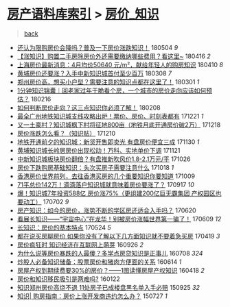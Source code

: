 [房产语料库索引](../../README.md)  > [房价_知识](房价_知识.md)
====
> [back](../README.md)

- [还认为限购房价会降吗？普及一下房价涨跌知识！](http://jkwz.applinzi.com/ittc/7099374546681594891.html#%E8%BF%98%E8%AE%A4%E4%B8%BA%E9%99%90%E8%B4%AD%E6%88%BF%E4%BB%B7%E4%BC%9A%E9%99%8D%E5%90%97%EF%BC%9F%E6%99%AE%E5%8F%8A%E4%B8%80%E4%B8%8B%E6%88%BF%E4%BB%B7%E6%B6%A8%E8%B7%8C%E7%9F%A5%E8%AF%86%EF%BC%81) 180504 *9* 
- [【涨知识】购置二手房除房价外还需要缴纳哪些费用？看这里~](http://jkwz.applinzi.com/ittc/7092611648382829574.html#%E3%80%90%E6%B6%A8%E7%9F%A5%E8%AF%86%E3%80%91%E8%B4%AD%E7%BD%AE%E4%BA%8C%E6%89%8B%E6%88%BF%E9%99%A4%E6%88%BF%E4%BB%B7%E5%A4%96%E8%BF%98%E9%9C%80%E8%A6%81%E7%BC%B4%E7%BA%B3%E5%93%AA%E4%BA%9B%E8%B4%B9%E7%94%A8%EF%BC%9F%E7%9C%8B%E8%BF%99%E9%87%8C%7E) 180416 *2* 
- [上海房价最新消息：4月均价50640 元/m²，献给年轻人的购房知识](http://jkwz.applinzi.com/ittc/7090281500337767440.html#%E4%B8%8A%E6%B5%B7%E6%88%BF%E4%BB%B7%E6%9C%80%E6%96%B0%E6%B6%88%E6%81%AF%EF%BC%9A4%E6%9C%88%E5%9D%87%E4%BB%B750640+%E5%85%83%2Fm%C2%B2%EF%BC%8C%E7%8C%AE%E7%BB%99%E5%B9%B4%E8%BD%BB%E4%BA%BA%E7%9A%84%E8%B4%AD%E6%88%BF%E7%9F%A5%E8%AF%86) 180410 *8* 
- [黄埔房价还要涨？入手中新知识城首付至少百万](http://jkwz.applinzi.com/ittc/7078121433073189905.html#%E9%BB%84%E5%9F%94%E6%88%BF%E4%BB%B7%E8%BF%98%E8%A6%81%E6%B6%A8%EF%BC%9F%E5%85%A5%E6%89%8B%E4%B8%AD%E6%96%B0%E7%9F%A5%E8%AF%86%E5%9F%8E%E9%A6%96%E4%BB%98%E8%87%B3%E5%B0%91%E7%99%BE%E4%B8%87) 180308 *7* 
- [郑州房价高，想买小户型？需要注意的知识点都在这里了！](http://jkwz.applinzi.com/ittc/7075434204634809361.html#%E9%83%91%E5%B7%9E%E6%88%BF%E4%BB%B7%E9%AB%98%EF%BC%8C%E6%83%B3%E4%B9%B0%E5%B0%8F%E6%88%B7%E5%9E%8B%EF%BC%9F%E9%9C%80%E8%A6%81%E6%B3%A8%E6%84%8F%E7%9A%84%E7%9F%A5%E8%AF%86%E7%82%B9%E9%83%BD%E5%9C%A8%E8%BF%99%E9%87%8C%E4%BA%86%EF%BC%81) 180301 *1* 
- [1分钟知识锦囊｜回老家过年干脆看个房，一个城市的房价走向应该如何预估？](http://jkwz.applinzi.com/ittc/7070619660750160912.html#1%E5%88%86%E9%92%9F%E7%9F%A5%E8%AF%86%E9%94%A6%E5%9B%8A%EF%BD%9C%E5%9B%9E%E8%80%81%E5%AE%B6%E8%BF%87%E5%B9%B4%E5%B9%B2%E8%84%86%E7%9C%8B%E4%B8%AA%E6%88%BF%EF%BC%8C%E4%B8%80%E4%B8%AA%E5%9F%8E%E5%B8%82%E7%9A%84%E6%88%BF%E4%BB%B7%E8%B5%B0%E5%90%91%E5%BA%94%E8%AF%A5%E5%A6%82%E4%BD%95%E9%A2%84%E4%BC%B0%EF%BC%9F) 180216  
- [如何判断房价走向？这三点知识你必须了解！](http://jkwz.applinzi.com/ittc/7067661628852405255.html#%E5%A6%82%E4%BD%95%E5%88%A4%E6%96%AD%E6%88%BF%E4%BB%B7%E8%B5%B0%E5%90%91%EF%BC%9F%E8%BF%99%E4%B8%89%E7%82%B9%E7%9F%A5%E8%AF%86%E4%BD%A0%E5%BF%85%E9%A1%BB%E4%BA%86%E8%A7%A3%EF%BC%81) 180208  
- [最全广州地铁知识城支线攻略出炉！票价、房价、时刻表都有](http://jkwz.applinzi.com/ittc/7049593555612337169.html#%E6%9C%80%E5%85%A8%E5%B9%BF%E5%B7%9E%E5%9C%B0%E9%93%81%E7%9F%A5%E8%AF%86%E5%9F%8E%E6%94%AF%E7%BA%BF%E6%94%BB%E7%95%A5%E5%87%BA%E7%82%89%EF%BC%81%E7%A5%A8%E4%BB%B7%E3%80%81%E6%88%BF%E4%BB%B7%E3%80%81%E6%97%B6%E5%88%BB%E8%A1%A8%E9%83%BD%E6%9C%89) 171221 *1* 
- [又一土豪村？知识城枫下村将征地800亩（地铁月底开通房价破2万）](http://jkwz.applinzi.com/ittc/7048494942639358993.html#%E5%8F%88%E4%B8%80%E5%9C%9F%E8%B1%AA%E6%9D%91%EF%BC%9F%E7%9F%A5%E8%AF%86%E5%9F%8E%E6%9E%AB%E4%B8%8B%E6%9D%91%E5%B0%86%E5%BE%81%E5%9C%B0800%E4%BA%A9%EF%BC%88%E5%9C%B0%E9%93%81%E6%9C%88%E5%BA%95%E5%BC%80%E9%80%9A%E6%88%BF%E4%BB%B7%E7%A0%B42%E4%B8%87%EF%BC%89) 171218  
- [房价涨跌怎么看？（知识贴）](http://jkwz.applinzi.com/ittc/7045417291292869649.html#%E6%88%BF%E4%BB%B7%E6%B6%A8%E8%B7%8C%E6%80%8E%E4%B9%88%E7%9C%8B%EF%BC%9F%EF%BC%88%E7%9F%A5%E8%AF%86%E8%B4%B4%EF%BC%89) 171210  
- [地铁开通前夕的知识城：新货开售即卖光 有盘房价便宜三成](http://jkwz.applinzi.com/ittc/7041619968112722960.html#%E5%9C%B0%E9%93%81%E5%BC%80%E9%80%9A%E5%89%8D%E5%A4%95%E7%9A%84%E7%9F%A5%E8%AF%86%E5%9F%8E%EF%BC%9A%E6%96%B0%E8%B4%A7%E5%BC%80%E5%94%AE%E5%8D%B3%E5%8D%96%E5%85%89+%E6%9C%89%E7%9B%98%E6%88%BF%E4%BB%B7%E4%BE%BF%E5%AE%9C%E4%B8%89%E6%88%90) 171130 *1* 
- [黄埔知识城长岭居房价出现松动！万科、实地单价下调](http://jkwz.applinzi.com/ittc/7038406492460418064.html#%E9%BB%84%E5%9F%94%E7%9F%A5%E8%AF%86%E5%9F%8E%E9%95%BF%E5%B2%AD%E5%B1%85%E6%88%BF%E4%BB%B7%E5%87%BA%E7%8E%B0%E6%9D%BE%E5%8A%A8%EF%BC%81%E4%B8%87%E7%A7%91%E3%80%81%E5%AE%9E%E5%9C%B0%E5%8D%95%E4%BB%B7%E4%B8%8B%E8%B0%83) 171121  
- [中新知识城板块房价翻倍？有盘推新吹风价1.8-2.1万元/平](http://jkwz.applinzi.com/ittc/7028686389833630736.html#%E4%B8%AD%E6%96%B0%E7%9F%A5%E8%AF%86%E5%9F%8E%E6%9D%BF%E5%9D%97%E6%88%BF%E4%BB%B7%E7%BF%BB%E5%80%8D%EF%BC%9F%E6%9C%89%E7%9B%98%E6%8E%A8%E6%96%B0%E5%90%B9%E9%A3%8E%E4%BB%B71.8-2.1%E4%B8%87%E5%85%83%2F%E5%B9%B3) 171026  
- [房价下跌购房基础知识：头次买房子需要注意什么](http://jkwz.applinzi.com/ittc/7025908240452420624.html#%E6%88%BF%E4%BB%B7%E4%B8%8B%E8%B7%8C%E8%B4%AD%E6%88%BF%E5%9F%BA%E7%A1%80%E7%9F%A5%E8%AF%86%EF%BC%9A%E5%A4%B4%E6%AC%A1%E4%B9%B0%E6%88%BF%E5%AD%90%E9%9C%80%E8%A6%81%E6%B3%A8%E6%84%8F%E4%BB%80%E4%B9%88) 171018 *1* 
- [香港房价世界前列，去往香港买房的几个重要知识你要知道](http://jkwz.applinzi.com/ittc/7022480284166128656.html#%E9%A6%99%E6%B8%AF%E6%88%BF%E4%BB%B7%E4%B8%96%E7%95%8C%E5%89%8D%E5%88%97%EF%BC%8C%E5%8E%BB%E5%BE%80%E9%A6%99%E6%B8%AF%E4%B9%B0%E6%88%BF%E7%9A%84%E5%87%A0%E4%B8%AA%E9%87%8D%E8%A6%81%E7%9F%A5%E8%AF%86%E4%BD%A0%E8%A6%81%E7%9F%A5%E9%81%93) 171009  
- [71平总价142万！滴滴落户知识城就意味着房价要涨了？](http://jkwz.applinzi.com/ittc/7014321027423929360.html#71%E5%B9%B3%E6%80%BB%E4%BB%B7142%E4%B8%87%EF%BC%81%E6%BB%B4%E6%BB%B4%E8%90%BD%E6%88%B7%E7%9F%A5%E8%AF%86%E5%9F%8E%E5%B0%B1%E6%84%8F%E5%91%B3%E7%9D%80%E6%88%BF%E4%BB%B7%E8%A6%81%E6%B6%A8%E4%BA%86%EF%BC%9F) 170917 *10* 
- [爆！知识城7年投资588亿 房价涨75%（更组建200亿巨无霸集团 产权园区也要动工）](http://jkwz.applinzi.com/ittc/6985796544383943685.html#%E7%88%86%EF%BC%81%E7%9F%A5%E8%AF%86%E5%9F%8E7%E5%B9%B4%E6%8A%95%E8%B5%84588%E4%BA%BF+%E6%88%BF%E4%BB%B7%E6%B6%A875%25%EF%BC%88%E6%9B%B4%E7%BB%84%E5%BB%BA200%E4%BA%BF%E5%B7%A8%E6%97%A0%E9%9C%B8%E9%9B%86%E5%9B%A2+%E4%BA%A7%E6%9D%83%E5%9B%AD%E5%8C%BA%E4%B9%9F%E8%A6%81%E5%8A%A8%E5%B7%A5%EF%BC%89) 170702 *9* 
- [房产知识：如今的房价，涨势不断的学区房还适合入手吗？](http://jkwz.applinzi.com/ittc/6981197628841657348.html#%E6%88%BF%E4%BA%A7%E7%9F%A5%E8%AF%86%EF%BC%9A%E5%A6%82%E4%BB%8A%E7%9A%84%E6%88%BF%E4%BB%B7%EF%BC%8C%E6%B6%A8%E5%8A%BF%E4%B8%8D%E6%96%AD%E7%9A%84%E5%AD%A6%E5%8C%BA%E6%88%BF%E8%BF%98%E9%80%82%E5%90%88%E5%85%A5%E6%89%8B%E5%90%97%EF%BC%9F) 170620  
- [看展长知识——“宇宙中心”在龙华！别被房价涨幅世界第一骗了！](http://jkwz.applinzi.com/ittc/6977316223426495492.html#%E7%9C%8B%E5%B1%95%E9%95%BF%E7%9F%A5%E8%AF%86%E2%80%94%E2%80%94%E2%80%9C%E5%AE%87%E5%AE%99%E4%B8%AD%E5%BF%83%E2%80%9D%E5%9C%A8%E9%BE%99%E5%8D%8E%EF%BC%81%E5%88%AB%E8%A2%AB%E6%88%BF%E4%BB%B7%E6%B6%A8%E5%B9%85%E4%B8%96%E7%95%8C%E7%AC%AC%E4%B8%80%E9%AA%97%E4%BA%86%EF%BC%81) 170609 *12* 
- [长知识：房价的基本特点](http://jkwz.applinzi.com/ittc/6971223738811941893.html#%E9%95%BF%E7%9F%A5%E8%AF%86%EF%BC%9A%E6%88%BF%E4%BB%B7%E7%9A%84%E5%9F%BA%E6%9C%AC%E7%89%B9%E7%82%B9) 170524 *5* 
- [都在说买房聊房价 如果你没有了解以下几方面知识就不要着急买房](http://jkwz.applinzi.com/ittc/6958209953927005188.html#%E9%83%BD%E5%9C%A8%E8%AF%B4%E4%B9%B0%E6%88%BF%E8%81%8A%E6%88%BF%E4%BB%B7+%E5%A6%82%E6%9E%9C%E4%BD%A0%E6%B2%A1%E6%9C%89%E4%BA%86%E8%A7%A3%E4%BB%A5%E4%B8%8B%E5%87%A0%E6%96%B9%E9%9D%A2%E7%9F%A5%E8%AF%86%E5%B0%B1%E4%B8%8D%E8%A6%81%E7%9D%80%E6%80%A5%E4%B9%B0%E6%88%BF) 170419 *3* 
- [房价疯狂时 知识经济在互联网上萌芽](http://jkwz.applinzi.com/ittc/6882112045759071236.html#%E6%88%BF%E4%BB%B7%E7%96%AF%E7%8B%82%E6%97%B6+%E7%9F%A5%E8%AF%86%E7%BB%8F%E6%B5%8E%E5%9C%A8%E4%BA%92%E8%81%94%E7%BD%91%E4%B8%8A%E8%90%8C%E8%8A%BD) 160926 *2* 
- [为什么说等房价暴跌的人最傻？多学点房贷知识是正事儿](http://jkwz.applinzi.com/ittc/6852408260874994692.html#%E4%B8%BA%E4%BB%80%E4%B9%88%E8%AF%B4%E7%AD%89%E6%88%BF%E4%BB%B7%E6%9A%B4%E8%B7%8C%E7%9A%84%E4%BA%BA%E6%9C%80%E5%82%BB%EF%BC%9F%E5%A4%9A%E5%AD%A6%E7%82%B9%E6%88%BF%E8%B4%B7%E7%9F%A5%E8%AF%86%E6%98%AF%E6%AD%A3%E4%BA%8B%E5%84%BF) 160708 *324* 
- [炒股人必备知识储备：股票房价和猪肉方便面的关系](http://jkwz.applinzi.com/ittc/6843619126710633476.html#%E7%82%92%E8%82%A1%E4%BA%BA%E5%BF%85%E5%A4%87%E7%9F%A5%E8%AF%86%E5%82%A8%E5%A4%87%EF%BC%9A%E8%82%A1%E7%A5%A8%E6%88%BF%E4%BB%B7%E5%92%8C%E7%8C%AA%E8%82%89%E6%96%B9%E4%BE%BF%E9%9D%A2%E7%9A%84%E5%85%B3%E7%B3%BB) 160614 *1* 
- [房屋产权到期续费要30%的房价？——1图读懂房屋产权知识](http://jkwz.applinzi.com/ittc/6822202380804162564.html#%E6%88%BF%E5%B1%8B%E4%BA%A7%E6%9D%83%E5%88%B0%E6%9C%9F%E7%BB%AD%E8%B4%B9%E8%A6%8130%25%E7%9A%84%E6%88%BF%E4%BB%B7%EF%BC%9F%E2%80%94%E2%80%941%E5%9B%BE%E8%AF%BB%E6%87%82%E6%88%BF%E5%B1%8B%E4%BA%A7%E6%9D%83%E7%9F%A5%E8%AF%86) 160418 *2* 
- [房价和知识移民吸引是两难吗?](http://jkwz.applinzi.com/ittc/6790142080806552581.html#%E6%88%BF%E4%BB%B7%E5%92%8C%E7%9F%A5%E8%AF%86%E7%A7%BB%E6%B0%91%E5%90%B8%E5%BC%95%E6%98%AF%E4%B8%A4%E9%9A%BE%E5%90%97%3F) 160122  
- [知识郑州房价高烧不退 11处房子已成楼盘黑名单入手必赔](http://jkwz.applinzi.com/ittc/6746025125628953605.html#%E7%9F%A5%E8%AF%86%E9%83%91%E5%B7%9E%E6%88%BF%E4%BB%B7%E9%AB%98%E7%83%A7%E4%B8%8D%E9%80%80+11%E5%A4%84%E6%88%BF%E5%AD%90%E5%B7%B2%E6%88%90%E6%A5%BC%E7%9B%98%E9%BB%91%E5%90%8D%E5%8D%95%E5%85%A5%E6%89%8B%E5%BF%85%E8%B5%94) 150925 *32* 
- [知识| 购房指南：房价上涨开发商违约怎么办？](http://jkwz.applinzi.com/ittc/547650615333510324.html#%E7%9F%A5%E8%AF%86%7C+%E8%B4%AD%E6%88%BF%E6%8C%87%E5%8D%97%EF%BC%9A%E6%88%BF%E4%BB%B7%E4%B8%8A%E6%B6%A8%E5%BC%80%E5%8F%91%E5%95%86%E8%BF%9D%E7%BA%A6%E6%80%8E%E4%B9%88%E5%8A%9E%EF%BC%9F) 150727 *1* 

